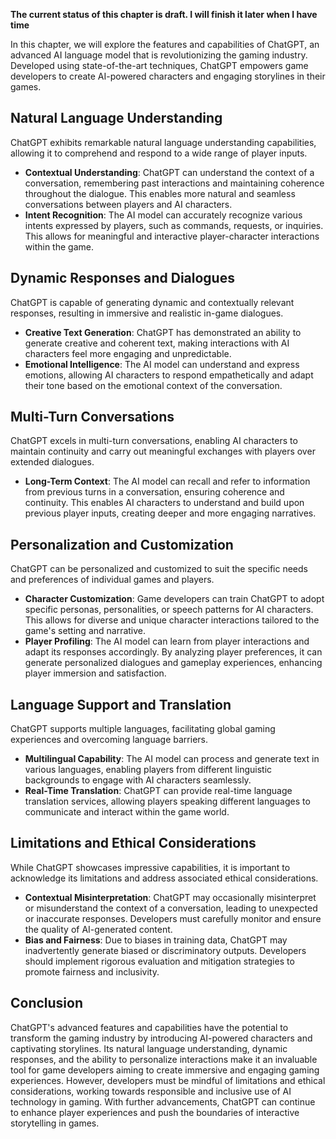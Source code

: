 **The current status of this chapter is draft. I will finish it later when I have time**

In this chapter, we will explore the features and capabilities of ChatGPT, an advanced AI language model that is revolutionizing the gaming industry. Developed using state-of-the-art techniques, ChatGPT empowers game developers to create AI-powered characters and engaging storylines in their games.

Natural Language Understanding
------------------------------

ChatGPT exhibits remarkable natural language understanding capabilities, allowing it to comprehend and respond to a wide range of player inputs.

* **Contextual Understanding**: ChatGPT can understand the context of a conversation, remembering past interactions and maintaining coherence throughout the dialogue. This enables more natural and seamless conversations between players and AI characters.
* **Intent Recognition**: The AI model can accurately recognize various intents expressed by players, such as commands, requests, or inquiries. This allows for meaningful and interactive player-character interactions within the game.

Dynamic Responses and Dialogues
-------------------------------

ChatGPT is capable of generating dynamic and contextually relevant responses, resulting in immersive and realistic in-game dialogues.

* **Creative Text Generation**: ChatGPT has demonstrated an ability to generate creative and coherent text, making interactions with AI characters feel more engaging and unpredictable.
* **Emotional Intelligence**: The AI model can understand and express emotions, allowing AI characters to respond empathetically and adapt their tone based on the emotional context of the conversation.

Multi-Turn Conversations
------------------------

ChatGPT excels in multi-turn conversations, enabling AI characters to maintain continuity and carry out meaningful exchanges with players over extended dialogues.

* **Long-Term Context**: The AI model can recall and refer to information from previous turns in a conversation, ensuring coherence and continuity. This enables AI characters to understand and build upon previous player inputs, creating deeper and more engaging narratives.

Personalization and Customization
---------------------------------

ChatGPT can be personalized and customized to suit the specific needs and preferences of individual games and players.

* **Character Customization**: Game developers can train ChatGPT to adopt specific personas, personalities, or speech patterns for AI characters. This allows for diverse and unique character interactions tailored to the game's setting and narrative.
* **Player Profiling**: The AI model can learn from player interactions and adapt its responses accordingly. By analyzing player preferences, it can generate personalized dialogues and gameplay experiences, enhancing player immersion and satisfaction.

Language Support and Translation
--------------------------------

ChatGPT supports multiple languages, facilitating global gaming experiences and overcoming language barriers.

* **Multilingual Capability**: The AI model can process and generate text in various languages, enabling players from different linguistic backgrounds to engage with AI characters seamlessly.
* **Real-Time Translation**: ChatGPT can provide real-time language translation services, allowing players speaking different languages to communicate and interact within the game world.

Limitations and Ethical Considerations
--------------------------------------

While ChatGPT showcases impressive capabilities, it is important to acknowledge its limitations and address associated ethical considerations.

* **Contextual Misinterpretation**: ChatGPT may occasionally misinterpret or misunderstand the context of a conversation, leading to unexpected or inaccurate responses. Developers must carefully monitor and ensure the quality of AI-generated content.
* **Bias and Fairness**: Due to biases in training data, ChatGPT may inadvertently generate biased or discriminatory outputs. Developers should implement rigorous evaluation and mitigation strategies to promote fairness and inclusivity.

Conclusion
----------

ChatGPT's advanced features and capabilities have the potential to transform the gaming industry by introducing AI-powered characters and captivating storylines. Its natural language understanding, dynamic responses, and the ability to personalize interactions make it an invaluable tool for game developers aiming to create immersive and engaging gaming experiences. However, developers must be mindful of limitations and ethical considerations, working towards responsible and inclusive use of AI technology in gaming. With further advancements, ChatGPT can continue to enhance player experiences and push the boundaries of interactive storytelling in games.
